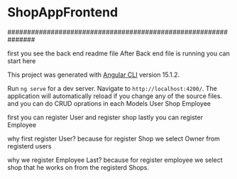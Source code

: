 # ShopAppFrontend

###############################################################





first you see the back end readme file
After Back end file is running 
you can start here


This project was generated with [Angular CLI](https://github.com/angular/angular-cli) version 15.1.2.

Run `ng serve` for a dev server. Navigate to `http://localhost:4200/`. The application will automatically reload if you change any of the source files.
and you can do CRUD oprations in  each Models
User
Shop
Employee


first you can register User 
and register shop 
lastly you can register Employee 


why first register User?
because for register Shop we select Owner from registerd users

why we register Employee Last?
because for register employee we select shop that he works on from the registerd Shops.



